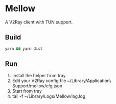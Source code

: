 # Mellow
A V2Ray client with TUN support.

## Build
```sh
yarn && yarn dist
```

## Run
1. Install the helper from tray
2. Edit your V2Ray config file ~/Library/Application\ Support/mellow/cfg.json
3. Start from tray
4. tail -f ~/Library/Logs/Mellow/log.log
